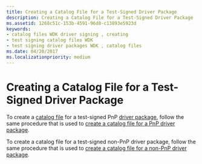 ```yaml
---
title: Creating a Catalog File for a Test-Signed Driver Package
description: Creating a Catalog File for a Test-Signed Driver Package
ms.assetid: 1268c51c-153b-4591-96d8-c13893e5923d
keywords:
- catalog files WDK driver signing , creating
- test signing catalog files WDK
- test signing driver packages WDK , catalog files
ms.date: 04/20/2017
ms.localizationpriority: medium
---
```


# Creating a Catalog File for a Test-Signed Driver Package


To create a [catalog file](catalog-files.md) for a test-signed PnP [driver package](driver-packages.md), follow the same procedure that is used to [create a catalog file for a PnP driver package](creating-a-catalog-file-for-a-pnp-driver-package.md).

To create a catalog file for a test-signed non-PnP driver package, follow the same procedure that is used to [create a catalog file for a non-PnP driver package](creating-a-catalog-file-for-a-non-pnp-driver-package.md).

 

 





